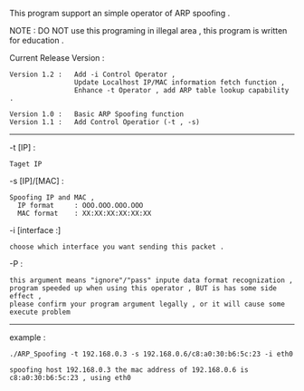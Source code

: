 This program support an simple operator of ARP spoofing .

NOTE : 	DO NOT use this programing in illegal area , this program is written for education .

Current Release Version :

	Version 1.2 :   Add -i Control Operator ,
        	        Update Localhost IP/MAC information fetch function ,
                	Enhance -t Operator , add ARP table lookup capability .

	Version 1.0 :   Basic ARP Spoofing function
	Version 1.1 :   Add Control Operatior (-t , -s)

************************************************************************************************

-t [IP] : 

	Taget IP

-s [IP]/[MAC] : 

	Spoofing IP and MAC , 
	  IP format 	: OOO.OOO.OOO.OOO
	  MAC format 	: XX:XX:XX:XX:XX:XX


-i [interface :]

	choose which interface you want sending this packet .

-P :

	this argument means "ignore"/"pass" inpute data format recognization ,
	program speeded up when using this operator , BUT is has some side effect ,
	please confirm your program argument legally , or it will cause some execute problem

************************************************************************************************

example :

	./ARP_Spoofing -t 192.168.0.3 -s 192.168.0.6/c8:a0:30:b6:5c:23 -i eth0

	spoofing host 192.168.0.3 the mac address of 192.168.0.6 is c8:a0:30:b6:5c:23 , using eth0
